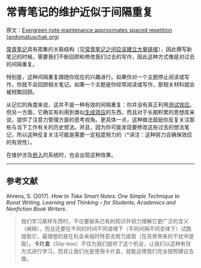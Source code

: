 # 常青笔记的维护近似于间隔重复

原文：[Evergreen note maintenance approximates spaced repetition (andymatuschak.org)](https://notes.andymatuschak.org/z6yfTwYekzvBkVjeH7WBUrSAJhyGTMYDAyYW7)

[常青笔记](https://notes.andymatuschak.org/z4SDCZQeRo4xFEQ8H4qrSqd68ucpgE6LU155C)具有密集的关联结构（见[常青笔记之间应该建立大量链接](https://notes.andymatuschak.org/z2HUE4ABbQjUNjrNemvkTCsLa1LPDRuwh1tXC)），因此撰写新笔记的时候，需要我们不断回顾和修改我们过去的写作，因此这种方式像是对过去的间隔重复。

特别是，这种间隔重复跟随你现在的兴趣进行。如果你对一个主题停止阅读或写作，你就不会回顾相关笔记。如果一个主题是你经常阅读或写作，那相关材料就会被频繁回顾。

从记忆的角度来说，这并不是一种有效的间隔重复：你并没有真正利用[测试效应](https://notes.andymatuschak.org/z45mhbpabsigFceeSiRyDXZdvcRqvE2A1xMsn)。但另一方面，它确实有利用到类似[生成效应](https://notes.andymatuschak.org/z3iJVoXtJBUJHq9Tb6i8Kv4EK7oNbriHh4N2y)的东西，而且对于长期积累的思想库来说，提供了注意力管理方面的思考视角。更具体一点，这种做法鼓励你反复关注那些与当下工作有关的历史想法。并且，因为你可能发现要修改这些过去的想法笔记，所以这种反复关注可能是需要一定程度努力的（*译注：这种努力会确保效应的有效性）。

在维护涉及[嵌入](https://notes.andymatuschak.org/z2GUhQPz6czF4cUDBFQFJjmT4zfK4Kom2Sg1)的系统时，也会出现这种效果。

------

## 参考文献

Ahrens, S. (2017). *How to Take Smart Notes: One Simple Technique to Boost Writing, Learning and Thinking – for Students, Academics and Nonfiction Book Writers*.

> 我们学习某样东西时，不仅要联系已有的知识并努力理解它更广泛的含义（阐释），而且还要在不同的时间不同语境下（不同间隔不同变体下）试图提取它，最理想的是在机会来临时特意去努力提取（在背景带来的干扰中提取）。**卡片盒**（Slip-box）不仅为我们提供了这个机会，让我们以这种有效方式进行学习，而且让我们光是使用卡片盒，就能迫使我们完全按照建议去做。